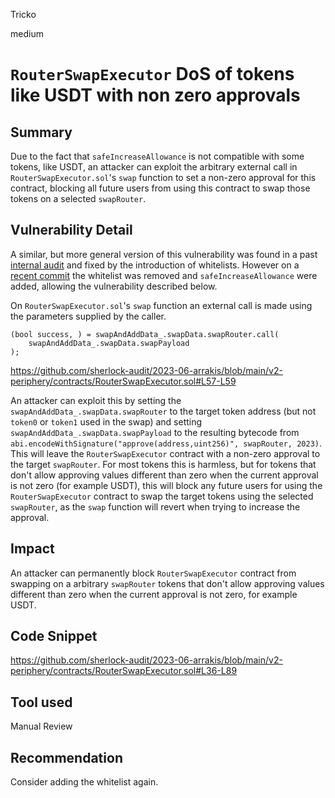 Tricko

medium

# `RouterSwapExecutor` DoS of tokens like USDT with non zero approvals

## Summary
Due to the fact that `safeIncreaseAllowance` is not compatible with some tokens, like USDT, an attacker can exploit the arbitrary external call in `RouterSwapExecutor.sol`'s `swap` function to set a non-zero approval for this contract, blocking all future users from using this contract to swap those tokens on a selected `swapRouter`.

## Vulnerability Detail

A similar, but more general version of this vulnerability was found in a past [internal audit](https://gist.github.com/kassandraoftroy/6ab217b265b29ce7c33106e5d57bbe4b#1-dos-of-routerswapexecutor-with-non-zero-approvals) and fixed by the introduction of whitelists. However on a [recent commit](https://github.com/ArrakisFinance/v2-periphery/commit/3eaf254bfd540c1ebfd75c2ced3ca914c0488ede) the whitelist was removed and `safeIncreaseAllowance` were added, allowing the vulnerability described below. 

On `RouterSwapExecutor.sol`'s `swap` function an external call is made using the parameters supplied by the caller.

```solidity
(bool success, ) = swapAndAddData_.swapData.swapRouter.call(
    swapAndAddData_.swapData.swapPayload
);
```
https://github.com/sherlock-audit/2023-06-arrakis/blob/main/v2-periphery/contracts/RouterSwapExecutor.sol#L57-L59

An attacker can exploit this by setting the `swapAndAddData_.swapData.swapRouter` to the target token address (but not `token0` or `token1` used in the swap) and setting `swapAndAddData_.swapData.swapPayload` to the resulting bytecode from `abi.encodeWithSignature("approve(address,uint256)", swapRouter, 2023)`. This will leave the `RouterSwapExecutor` contract with a non-zero approval to the target `swapRouter`. For most tokens this is harmless, but for tokens that don't allow approving values different than zero when the current approval is not zero (for example USDT), this will block any future users for using the `RouterSwapExecutor` contract to swap the target tokens using the selected `swapRouter`, as the `swap` function will revert when trying to increase the approval.

## Impact
An attacker can permanently block `RouterSwapExecutor` contract from swapping on a arbitrary `swapRouter` tokens that don't allow approving values different than zero when the current approval is not zero, for example USDT.

## Code Snippet
https://github.com/sherlock-audit/2023-06-arrakis/blob/main/v2-periphery/contracts/RouterSwapExecutor.sol#L36-L89

## Tool used
Manual Review

## Recommendation
Consider adding the whitelist again.
